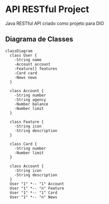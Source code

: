 # API RESTful Project

Java RESTful API criado como projeto para DIO

## Diagrama de Classes
```mermaid
classDiagram
  class User {
    -String name
    -Account account
    -Feature[] features
    -Card card
    -News news
  }

  class Account {
    -String number
    -String agency
    -Number balance
    -Number limit
  }

  class Feature {
    -String icon
    -String description
  }

  class Card {
    -String number
    -Number limit
  }

  class Account {
    -String icon
    -String description
  }
  User "1" *-- "1" Account
  User "1" *-- "n" Feature
  User "1" *-- "1" Card
  User "1" *-- "n" News
```
